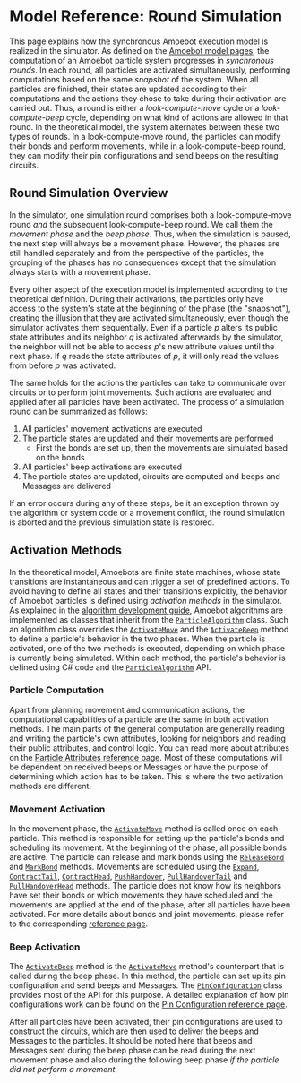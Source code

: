 # Model Reference: Round Simulation

This page explains how the synchronous Amoebot execution model is realized in the simulator.
As defined on the [Amoebot model pages](~/amoebot_model/home.md), the computation of an Amoebot particle system progresses in *synchronous rounds*.
In each round, all particles are activated simultaneously, performing computations based on the same *snapshot* of the system.
When all particles are finished, their states are updated according to their computations and the actions they chose to take during their activation are carried out.
Thus, a round is either a *look-compute-move* cycle or a *look-compute-beep* cycle, depending on what kind of actions are allowed in that round.
In the theoretical model, the system alternates between these two types of rounds.
In a look-compute-move round, the particles can modify their bonds and perform movements, while in a look-compute-beep round, they can modify their pin configurations and send beeps on the resulting circuits.


## Round Simulation Overview

In the simulator, one simulation round comprises both a look-compute-move round *and* the subsequent look-compute-beep round.
We call them the *movement phase* and the *beep phase*.
Thus, when the simulation is paused, the next step will always be a movement phase.
However, the phases are still handled separately and from the perspective of the particles, the grouping of the phases has no consequences except that the simulation always starts with a movement phase.

Every other aspect of the execution model is implemented according to the theoretical definition.
During their activations, the particles only have access to the system's state at the beginning of the phase (the "snapshot"), creating the illusion that they are activated simultaneously, even though the simulator activates them sequentially.
Even if a particle $p$ alters its public state attributes and its neighbor $q$ is activated afterwards by the simulator, the neighbor will not be able to access $p$'s new attribute values until the next phase.
If $q$ reads the state attributes of $p$, it will only read the values from before $p$ was activated.

The same holds for the actions the particles can take to communicate over circuits or to perform joint movements.
Such actions are evaluated and applied after all particles have been activated.
The process of a simulation round can be summarized as follows:
1. All particles' movement activations are executed
2. The particle states are updated and their movements are performed
	- First the bonds are set up, then the movements are simulated based on the bonds
3. All particles' beep activations are executed
4. The particle states are updated, circuits are computed and beeps and Messages are delivered

If an error occurs during any of these steps, be it an exception thrown by the algorithm or system code or a movement conflict, the round simulation is aborted and the previous simulation state is restored.


## Activation Methods

In the theoretical model, Amoebots are finite state machines, whose state transitions are instantaneous and can trigger a set of predefined actions.
To avoid having to define all states and their transitions explicitly, the behavior of Amoebot particles is defined using *activation methods* in the simulator.
As explained in the [algorithm development guide](~/user_guide/dev/home.md), Amoebot algorithms are implemented as classes that inherit from the [`ParticleAlgorithm`][1] class.
Such an algorithm class overrides the [`ActivateMove`][2] and the [`ActivateBeep`][3] method to define a particle's behavior in the two phases.
When the particle is activated, one of the two methods is executed, depending on which phase is currently being simulated.
Within each method, the particle's behavior is defined using C# code and the [`ParticleAlgorithm`][1] API.

### Particle Computation

Apart from planning movement and communication actions, the computational capabilities of a particle are the same in both activation methods.
The main parts of the general computation are generally reading and writing the particle's own attributes, looking for neighbors and reading their public attributes, and control logic.
You can read more about attributes on the [Particle Attributes reference page](attrs.md).
Most of these computations will be dependent on received beeps or Messages or have the purpose of determining which action has to be taken.
This is where the two activation methods are different.

### Movement Activation

In the movement phase, the [`ActivateMove`][2] method is called once on each particle.
This method is responsible for setting up the particle's bonds and scheduling its movement.
At the beginning of the phase, all possible bonds are active.
The particle can release and mark bonds using the [`ReleaseBond`][4] and [`MarkBond`][5] methods.
Movements are scheduled using the [`Expand`][6], [`ContractTail`][7], [`ContractHead`][8], [`PushHandover`][9], [`PullHandoverTail`][10] and [`PullHandoverHead`][11] methods.
The particle does not know how its neighbors have set their bonds or which movements they have scheduled and the movements are applied at the end of the phase, after all particles have been activated.
For more details about bonds and joint movements, please refer to the corresponding [reference page](bonds_jm.md).

### Beep Activation

The [`ActivateBeep`][3] method is the [`ActivateMove`][2] method's counterpart that is called during the beep phase.
In this method, the particle can set up its pin configuration and send beeps and Messages.
The [`PinConfiguration`][12] class provides most of the API for this purpose.
A detailed explanation of how pin configurations work can be found on the [Pin Configuration reference page](pin_cfgs.md).

After all particles have been activated, their pin configurations are used to construct the circuits, which are then used to deliver the beeps and Messages to the particles.
It should be noted here that beeps and Messages sent during the beep phase can be read during the next movement phase and also during the following beep phase *if the particle did not perform a movement*.



[1]: xref:AS2.Sim.ParticleAlgorithm
[2]: xref:AS2.Sim.ParticleAlgorithm.ActivateMove
[3]: xref:AS2.Sim.ParticleAlgorithm.ActivateBeep
[4]: xref:AS2.Sim.ParticleAlgorithm.ReleaseBond(AS2.Direction,System.Boolean)
[5]: xref:AS2.Sim.ParticleAlgorithm.MarkBond(AS2.Direction,System.Boolean)
[6]: xref:AS2.Sim.ParticleAlgorithm.Expand(AS2.Direction)
[7]: xref:AS2.Sim.ParticleAlgorithm.ContractTail
[8]: xref:AS2.Sim.ParticleAlgorithm.ContractHead
[9]: xref:AS2.Sim.ParticleAlgorithm.PushHandover(AS2.Direction)
[10]: xref:AS2.Sim.ParticleAlgorithm.PullHandoverTail(AS2.Direction)
[11]: xref:AS2.Sim.ParticleAlgorithm.PullHandoverHead(AS2.Direction)
[12]: xref:AS2.Sim.PinConfiguration
